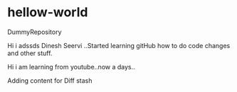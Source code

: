 # hellow-world
DummyRepository

Hi i adssds Dinesh Seervi ..Started learning gitHub how to do code changes and other stuff.

Hi i am learning from youtube..now a days..

Adding content for Diff stash
